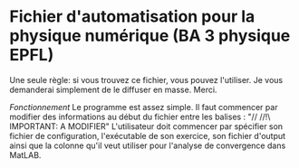 # Fichier d'automatisation pour la physique numérique (BA 3 physique EPFL)

Une seule règle: si vous trouvez ce fichier, vous pouvez l'utiliser. Je vous demanderai simplement de le diffuser en masse. Merci.

*Fonctionnement*
Le programme est assez simple. Il faut commencer par modifier des informations au début du fichier entre les balises : "// //!\\ IMPORTANT: A MODIFIER"
L'utilisateur doit commencer par spécifier son fichier de configuration, l'exécutable de son exercice, son fichier d'output ainsi que la colonne qu'il veut utiliser pour l'analyse de convergence dans MatLAB.

